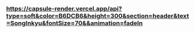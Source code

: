 ### https://capsule-render.vercel.app/api?type=soft&color=B6DCB6&height=300&section=header&text=SongInkyu&fontSize=70&&animation=fadeIn

<!-- (각주)
**songinq/songinq** is a ✨ _special_ ✨ repository because its `README.md` (this file) appears on your GitHub profile.

Here are some ideas to get you started:

- 🔭 I’m currently working on ...
- 🌱 I’m currently learning ...
- 👯 I’m looking to collaborate on ...
- 🤔 I’m looking for help with ...
- 💬 Ask me about ...
- 📫 How to reach me: ...
- 😄 Pronouns: ...
- ⚡ Fun fact: ...
-->
